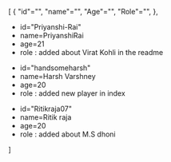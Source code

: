 [
  {
    "id"="",
    "name"="",
    "Age"="",
    "Role"="",
  },
  <ul>
  <li>id="Priyanshi-Rai"</li>
  <li>name=PriyanshiRai</li>
  <li>age=21</li>
  <li>role : added about Virat Kohli in the readme</li>
  </ul>
   <ul>
  <li>id="handsomeharsh"</li>
  <li>name=Harsh Varshney</li>
  <li>age=20</li>
  <li>role : added new player in index</li>
  </ul>
   <ul>
  <li>id="Ritikraja07"</li>
  <li>name=Ritik raja</li>
  <li>age=20</li>
  <li>role : added about M.S dhoni </li>
  </ul>

]
